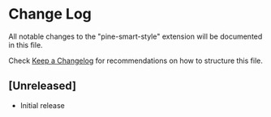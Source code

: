 # Change Log

All notable changes to the "pine-smart-style" extension will be documented in this file.

Check [Keep a Changelog](http://keepachangelog.com/) for recommendations on how to structure this file.

## [Unreleased]

- Initial release